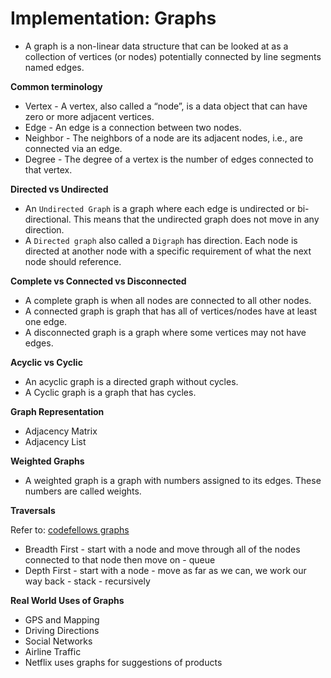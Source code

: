 # Implementation: Graphs

+ A graph is a non-linear data structure that can be looked at as a collection of vertices (or nodes) potentially connected by line segments named edges.

**Common terminology**
  + Vertex - A vertex, also called a “node”, is a data object that can have zero or more adjacent vertices.
  + Edge - An edge is a connection between two nodes.
  + Neighbor - The neighbors of a node are its adjacent nodes, i.e., are connected via an edge.
  + Degree - The degree of a vertex is the number of edges connected to that vertex.

**Directed vs Undirected**

+ An `Undirected Graph` is a graph where each edge is undirected or bi-directional. This means that the undirected graph does not move in any direction.
+ A `Directed graph` also called a `Digraph` has direction. Each node is directed at another node with a specific requirement of what the next node should reference.

**Complete vs Connected vs Disconnected**

+ A complete graph is when all nodes are connected to all other nodes.
+ A connected graph is graph that has all of vertices/nodes have at least one edge.
+ A disconnected graph is a graph where some vertices may not have edges.

**Acyclic vs Cyclic**

+ An acyclic graph is a directed graph without cycles.
+ A Cyclic graph is a graph that has cycles.

**Graph Representation**

  + Adjacency Matrix
  + Adjacency List

**Weighted Graphs**

+ A weighted graph is a graph with numbers assigned to its edges. These numbers are called weights.

**Traversals**

Refer to: [codefellows graphs](https://codefellows.github.io/common_curriculum/data_structures_and_algorithms/Code_401/class-35/resources/graphs.html)

+ Breadth First - start with a node and move through all of the nodes connected to that node then move on - queue
+ Depth First - start with a node - move as far as we can, we work our way back - stack - recursively

**Real World Uses of Graphs**

+ GPS and Mapping
+ Driving Directions
+ Social Networks
+ Airline Traffic
+ Netflix uses graphs for suggestions of products
